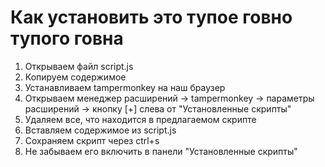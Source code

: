 # Как установить это тупое говно тупого говна

1. Открываем файл script.js
2. Копируем содержимое
3. Устанавливаем tampermonkey на наш браузер
4. Открываем менеджер расширений -> tampermonkey -> параметры расширений -> кнопку [+] слева от "Установленные скрипты"
5. Удаляем все, что находится в предлагаемом скрипте
6. Вставляем содержимое из script.js
7. Сохраняем скрипт через ctrl+s 
8. Не забываем его включить в панели "Установленные скрипты"
